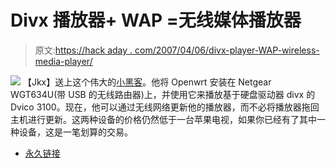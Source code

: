 # Divx 播放器+ WAP =无线媒体播放器

> 原文:[https://hack aday . com/2007/04/06/divx-player-WAP-wireless-media-player/](https://hackaday.com/2007/04/06/divx-player-wap-wireless-media-player/)

![](../Images/e14873d5eb81b5a1bd77030f95207a72.png)
【Jkx】送上这个伟大的[小黑客](http://www.larsen-b.com/Article/258.html)。他将 Openwrt 安装在 Netgear WGT634U(带 USB 的无线路由器)上，并使用它来播放基于硬盘驱动器 divx 的 Dvico 3100。现在，他可以通过无线网络更新他的播放器，而不必将播放器拖回主机进行更新。这两种设备的价格仍然低于一台苹果电视，如果你已经有了其中一种设备，这是一笔划算的交易。

*   [永久链接](http://www.larsen-b.com/Article/258.html)